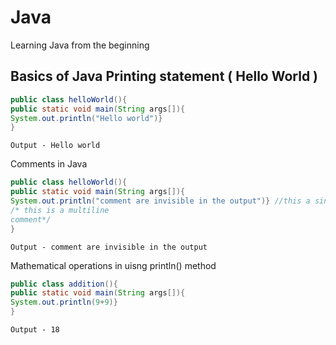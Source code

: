 # Java

Learning Java from the beginning

## Basics of Java Printing statement ( Hello World )

```JAVA
public class helloWorld(){
public static void main(String args[]){
System.out.println("Hello world")}
}
```

```
Output - Hello world
```

Comments in Java

```JAVA
public class helloWorld(){
public static void main(String args[]){
System.out.println("comment are invisible in the output")} //this a single l ine comment
/* this is a multiline
comment*/
}
```

```
Output - comment are invisible in the output
```

Mathematical operations in uisng println() method

```JAVA
public class addition(){
public static void main(String args[]){
System.out.println(9+9)}
}
```

```
Output - 18
```
